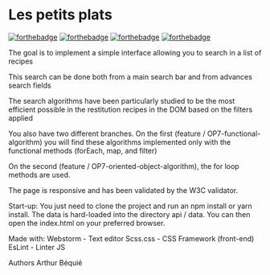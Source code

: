# Les petits plats

[![forthebadge](https://forthebadge.com/images/badges/powered-by-electricity.svg)](https://forthebadge.com)
[![forthebadge](https://forthebadge.com/images/badges/validated-html5.svg)](https://forthebadge.com)
[![forthebadge](https://forthebadge.com/images/badges/uses-css.svg)](https://forthebadge.com)
[![forthebadge](https://forthebadge.com/images/badges/made-with-javascript.svg)](https://forthebadge.com)

The goal is to implement a simple interface allowing you to search in a list of recipes

This search can be done both from a main search bar and from advances search fields

The search algorithms have been particularly studied to be the most efficient possible in the restitution
recipes in the DOM based on the filters applied

You also have two different branches. On the first (feature / OP7-functional-algorithm) you will find these algorithms implemented only with the functional methods
(forEach, map, and filter)

On the second (feature / OP7-oriented-object-algorithm), the for loop methods are used.

The page is responsive and has been validated by the W3C validator.

Start-up:
You just need to clone the project and run an npm install or yarn install. The data is hard-loaded into the
directory api / data.
You can then open the index.html on your preferred browser.

Made with:
Webstorm - Text editor
Scss.css - CSS Framework (front-end)
EsLint - Linter JS

Authors
Arthur Béquié
